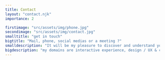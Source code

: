 ```yaml
---
title: Contact
layout: "contact.njk"
importance: 2

firstimage: "src/assets/img/phone.jpg"
secondimage: "src/assets/img/contact.jpg"
smalltitle: "get in touch"
bigtitle: "Mail, phone, social medias or a meeting ?"
smalldescription: "It will be my pleasure to discover and understand your digital project, and get to the bottom of it."
bigdescription: "my domains are interactive experience, design / UX & custom shading"
---
```


